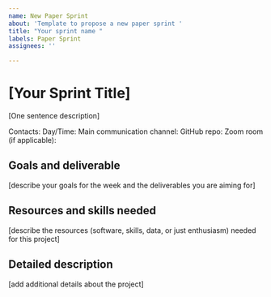 ```yaml
---
name: New Paper Sprint
about: 'Template to propose a new paper sprint '
title: "Your sprint name "
labels: Paper Sprint
assignees: ''

---
```


# [Your Sprint Title]

[One sentence description]

Contacts:
Day/Time: 
Main communication channel:
GitHub repo:
Zoom room (if applicable):

## Goals and deliverable

[describe your goals for the week and the deliverables you are aiming for]

## Resources and skills needed

[describe the resources (software, skills, data, or just enthusiasm) needed for this project]

## Detailed description

[add additional details  about the project]
